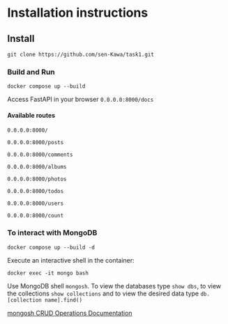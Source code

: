 # Installation instructions
## Install
```
git clone https://github.com/sen-Kawa/task1.git
```
### Build and Run
```
docker compose up --build
```

Access FastAPI in your browser `0.0.0.0:8000/docs`
#### Available routes
```
0.0.0.0:8000/
```
```
0.0.0.0:8000/posts
```
```
0.0.0.0:8000/comments
```
```
0.0.0.0:8000/albums
```
```
0.0.0.0:8000/photos
```
```
0.0.0.0:8000/todos
```
```
0.0.0.0:8000/users
```
```
0.0.0.0:8000/count
```

### To interact with MongoDB
```
docker compose up --build -d
```
Execute an interactive shell in the container:
```
docker exec -it mongo bash
```
Use MongoDB shell `mongosh`.
To view the databases type `show dbs`, to view the collections `show collections` and to view the desired data type `db.[collection name].find()`

[mongosh CRUD Operations Documentation](https://www.mongodb.com/docs/mongodb-shell/crud/)
